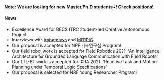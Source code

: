  <div class=wrapper>
      <h4>Note: We are looking for new Master/Ph.D students~! Check positions! </h4>
      <h4>News</h4>
      <ul class="news-list">
        <li>Excellence Award for BECS ITRC Student-led Creative Autonomous Project</li>
        <li>Interviews with <a href="http://m.irobotnews.com/news/articleView.html?idxno=26219" target="_blank">irobotnews</a> and <a href="https://www.materic.or.kr/community/rising_mterview/content.asp?f_id=94" target="_blank">MERRIC</a>.</li>
        <li>Our proposal is accepted for NRF 기초연구실 Program!</li>
        <li>Our field robot work is accepted for Field Robotics 2021: 'An Intelligence Architecture for Grounded Language Communication with Field Robots'</li>
        <li>Our LTL-BT work is accepted for ICRA 2021: 'Reactive Task and Motion Planning under Temporal Logic Specifications'</li>
        <li>Our proposal is selected for NRF Young Researcher Program!</li>
      </ul>
  </div> 
